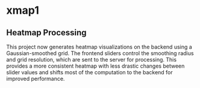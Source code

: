 # xmap1

## Heatmap Processing

This project now generates heatmap visualizations on the backend using a
Gaussian-smoothed grid. The frontend sliders control the smoothing radius and
grid resolution, which are sent to the server for processing. This provides a
more consistent heatmap with less drastic changes between slider values and
shifts most of the computation to the backend for improved performance.

